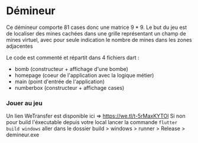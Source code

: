 # Démineur

Ce démineur comporte 81 cases donc une matrice 9 * 9.
Le but du jeu est de localiser des mines cachées dans une grille représentant un champ de mines virtuel,
avec pour seule indication le nombre de mines dans les zones adjacentes

Le code est commenté et répartit dans 4 fichiers dart :
- bomb (constructeur + affichage d'une bombe)
- homepage (coeur de l'application avec la logique métier)
- main (point d'entrée de l'application)
- numberbox (constructeur + affichage cases)

### Jouer au jeu

Un lien WeTransfer est disponible ici => https://we.tl/t-5rMaxKYTOl
Si non pour build l'éxecutable depuis votre local lancer la commande ```flutter build windows```
aller dans le dossier build > windows > runner > Release > demineur.exe
